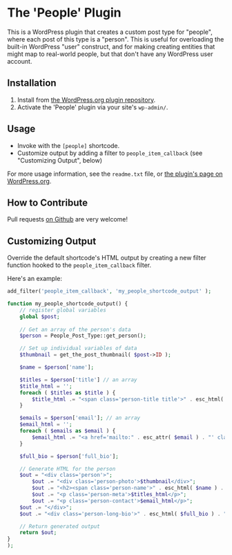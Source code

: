 # The 'People' Plugin #

This is a WordPress plugin that creates a custom post type for "people", where each post of this type is a "person". This is useful for overloading the built-in WordPress "user" construct, and for making creating entities that might map to real-world people, but that don't have any WordPress user account.

## Installation ##

1. Install from [the WordPress.org plugin repository](TBD).
2. Activate the 'People' plugin via your site's `wp-admin/`.

## Usage ##

* Invoke with the `[people]` shortcode.
* Customize output by adding a filter to `people_item_callback` (see "Customizing Output", below)

For more usage information, see the `readme.txt` file, or [the plugin's page on WordPress.org](TBD).

## How to Contribute ##

Pull requests [on Github](https://github.com/rocketlift/wp-people-plugin/) are very welcome!

## Customizing Output ##

Override the default shortcode's HTML output by creating a new filter function hooked to the `people_item_callback` filter.

Here's an example:

```php
add_filter('people_item_callback', 'my_people_shortcode_output' );

function my_people_shortcode_output() {	
	// register global variables
	global $post;
	
	// Get an array of the person's data
	$person = People_Post_Type::get_person(); 

	// Set up individual variables of data
	$thumbnail = get_the_post_thumbnail( $post->ID );

	$name = $person['name'];

	$titles = $person['title'] // an array
	$title_html = '';
	foreach ( $titles as $title ) {
		$title_html .= "<span class='person-title title'>" . esc_html( $title ) . "</span>";
	}

	$emails = $person['email']; // an array
	$email_html = '';
	foreach ( $emails as $email ) {
		$email_html .= "<a href='mailto:" . esc_attr( $email ) . "' class='email'>" . esc_html( $email ) . "</a>";
	}

	$full_bio = $person['full_bio'];

	// Generate HTML for the person
	$out = "<div class='person'>";
		$out .= "<div class='person-photo'>$thumbnail</div>";
		$out .= "<h2><span class='person-name'>" . esc_html( $name ) . "</span></h2>";
		$out .= "<p class='person-meta'>$titles_html</p>";
		$out .= "<p class='person-contact'>$email_html</p>";
	$out .= "</div>";
	$out .= "<div class='person-long-bio'>" . esc_html( $full_bio ) . "</div>";

	// Return generated output	
	return $out;
}
);
```
